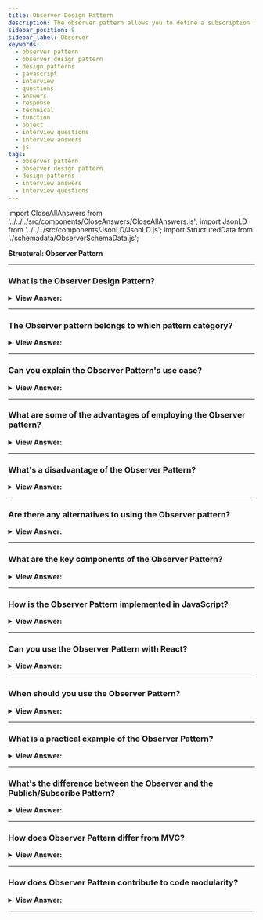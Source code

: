 ```yaml
---
title: Observer Design Pattern
description: The observer pattern allows you to define a subscription mechanism that will notify multiple objects about any events on the object we attempt to observe.
sidebar_position: 8
sidebar_label: Observer
keywords:
  - observer pattern
  - observer design pattern
  - design patterns
  - javascript
  - interview
  - questions
  - answers
  - response
  - technical
  - function
  - object
  - interview questions
  - interview answers
  - js
tags:
  - observer pattern
  - observer design pattern
  - design patterns
  - interview answers
  - interview questions
---
```


import CloseAllAnswers from '../../../src/components/CloseAnswers/CloseAllAnswers.js';
import JsonLD from '../../../src/components/JsonLD/JsonLD.js';
import StructuredData from './schemadata/ObserverSchemaData.js';

<JsonLD data={StructuredData} />

<head>
  <title>Observer Pattern | JavaScript Interview Questions</title>
</head>

**Structural: Observer Pattern**

<CloseAllAnswers />

---

### What is the Observer Design Pattern?

<details className='answer'>
  <summary>
    <strong>View Answer:</strong>
  </summary>
  <div>
  <div>
      <strong>Interview Response:</strong> The Observer pattern is a software design pattern where an object, known as the subject, maintains a list of its dependents, called observers, and notifies them automatically of any state changes, usually by calling one of their methods.
    </div>
    <br/>
    <div>
      <strong>Technical Response:</strong> The Observer is a behavioral JS design pattern that allows you to construct a subscription mechanism that alerts numerous objects (observers) about any events that occur to the object (subject) they're viewing. This pattern is also known as Pub/Sub, which stands for Publication/Subscription. It establishes a one-to-many relationship between items, encourages loose coupling, and aids in effective object-oriented design.<br/><br/>The observer pattern is at the heart of event-driven programming. We create event handler routines that are informed when a specific event occurs.<br/>
    </div>
    <div>
</div><br />
  <div><strong className="codeExample">Code Example:</strong><br /><br />

<img src="/img/javascript-observer.jpg
" /><br /><br />

**The objects participating in this pattern are:**

**Subject** -- example code: _Click_

- maintains a list of observers. Any number of Observer objects can observe a single Observer object.
- The subject implements an interface through which observer objects can subscribe and unsubscribe.
- When its state changes, it sends a notification to its observers.

**Observer** -- example code: _clickHandler_

- includes a function signature that gets called when the Subject changes (i.e., an event occurs)

<br/>

**In Modern JavaScript, you might implement the Observer pattern like this:**

```javascript
class Observable {
  constructor() {
        this.observers = [];
  }

  subscribe(f) {
    this.observers.push(f);
  }

  unsubscribe(f) {
    this.observers = this.observers.filter(subscriber => subscriber !== f);
  }

  notify(data) {
    this.observers.forEach(observer => observer(data));
  }
}

// Example usage:

const observable = new Observable();

// Observers
const observer1 = data => console.log(`Observer 1: ${data}`);
const observer2 = data => console.log(`Observer 2: ${data}`);
const observer3 = data => console.log(`Observer 3: ${data}`);

observable.subscribe(observer1);
observable.subscribe(observer2);
observable.subscribe(observer3);

observable.notify('notified!');

// Example output:
// Observer 1: notified!
// Observer 2: notified!
// Observer 3: notified!
```

In this example, the `Observable` class represents the subject. It has three primary methods: `subscribe`, `unsubscribe`, and `notify`. `subscribe` adds a new observer to the list, `unsubscribe` removes an observer, and `notify` goes through each observer and calls it with the provided data.

Then we define three observer functions, `observer1`, `observer2`, and `observer3`. Each of these is a function that logs a message to the console.

We create a new instance of `Observable`, subscribe the observers, and then call `notify`, which triggers each of the observers and logs the corresponding messages to the console.

</div>
 </div>

</details>

---

### The Observer pattern belongs to which pattern category?

<details>
  <summary>
    <strong>View Answer:</strong>
  </summary>
  <div>
    <div>
      <strong>Interview Response:</strong> The Observer pattern belongs to the behavioral pattern category, which focuses on the interactions and communication between objects in a system.
    </div>
  </div>
</details>

---

### Can you explain the Observer Pattern's use case?

<details>
  <summary>
    <strong>View Answer:</strong>
  </summary>
  <div>
  <div>
      <strong>Interview Response:</strong> The Observer pattern is useful when you have a one-to-many relationship between objects, and want to notify a group of objects automatically when the state of one object changes.
    </div><br/>
    <div>
      <strong>Technical Response:</strong> The Observer pattern is commonly used when there's a need to maintain consistency in state between related components or modules in a software system. A good example is when you have UI components that need to update based on changes in another component or server data.
    </div>
    <br />
    <div></div>

**Use Cases:**

- To improve code management: We break down large programs into a system of loosely connected objects.
- To increase flexibility by allowing a dynamic relationship between observers and subscribers, which would otherwise be impossible due to tight coupling.
- To increase communication between the application's many components.
- To establish a one-to-many dependency between weakly related items.

<br />
  <div><strong className="codeExample">Code Example:</strong><br /><br />

  <div></div>

Here's a practical example of using the Observer pattern in modern JavaScript to handle updates to a user's profile.

```javascript
// Defining the Observable class
class Observable {
    constructor() {
        this.observers = [];
    }

    subscribe(f) {
        this.observers.push(f);
    }

    unsubscribe(f) {
        this.observers = this.observers.filter(subscriber => subscriber !== f);
    }

    notify(data) {
        this.observers.forEach(observer => observer(data));
    }
}

// User Profile Observable
const userProfileObservable = new Observable();

// Observer 1: Display User Profile
const displayProfile = profile => console.log(`Display Profile: ${profile.name}, ${profile.email}`);

// Observer 2: Update User Menu
const updateUserMenu = profile => console.log(`Update User Menu: ${profile.name}`);

// Observer 3: Send Profile Update Confirmation
const sendConfirmation = profile => console.log(`Send Confirmation Email to: ${profile.email}`);

// Subscribe Observers to the User Profile Observable
userProfileObservable.subscribe(displayProfile);
userProfileObservable.subscribe(updateUserMenu);
userProfileObservable.subscribe(sendConfirmation);

// Simulating a profile update
const updatedProfile = {
    name: 'John Doe',
    email: 'johndoe@example.com'
};

// Notify all observers about the updated profile
userProfileObservable.notify(updatedProfile);

// Example output:
// Display Profile: John Doe, johndoe@example.com
// Update User Menu: John Doe
// Send Confirmation Email to: johndoe@example.com
```

In this example, when a user's profile is updated, several different actions need to take place across the system:

1. The displayed user profile must be updated (`displayProfile`).
2. The user menu must reflect the changes (`updateUserMenu`).
3. A confirmation email should be sent to the updated email (`sendConfirmation`).

---

:::note
By using the Observer pattern, each of these actions can be handled independently as observers that respond to the changes in the observable user profile. This makes the system more flexible and easier to extend (for example, by adding more observers) in the future.
:::

  </div>
  </div>
</details>

---

### What are some of the advantages of employing the Observer pattern?

<details>
  <summary>
    <strong>View Answer:</strong>
  </summary>
  <div>
  <div>
      <strong>Interview Response:</strong> Advantages of using the Observer pattern include decoupling of objects, flexibility, extensibility, and improved code organization and maintenance.
    </div>
    <br />
    <div>
      <strong>Technical Response:</strong> Benefits of the Observer Pattern
    </div>
    <br />
    <div></div>

- The Open/Closed Principle -- You can add new subscriber classes without modifying the publisher's code (and vice versa if a publisher interface exists).
- At runtime, you can create relationships between objects.

<br />
  </div>
</details>

---

### What's a disadvantage of the Observer Pattern?

<details>
  <summary>
    <strong>View Answer:</strong>
  </summary>
  <div>
  <div>
      <strong>Interview Response:</strong> It can lead to complexity and unintended side effects if not carefully managed, especially when observers trigger other changes.
    </div>
    <br />
    <div>
      <strong>Technical Response:</strong> Drawbacks of the Observer pattern can include increased complexity and coupling between objects, potential performance issues with a large number of observers, and difficulty in debugging and tracing event flows.
    </div>
    <br />
    <div></div>

- Sends notifications to subscribers in random order.

<br />
  </div>
</details>

---

### Are there any alternatives to using the Observer pattern?

<details>
  <summary>
    <strong>View Answer:</strong>
  </summary>
  <div>
    <div>
      <strong>Interview Response:</strong> Yes, alternatives to the Observer pattern include the Publish/Subscribe (Pub/Sub) pattern, the Event Emitter pattern, and using callbacks or promises to handle asynchronous events and updates between objects.
    </div>
  </div>
</details>

---

### What are the key components of the Observer Pattern?

<details>
  <summary><strong>View Answer:</strong></summary>
  <div>
  <div><strong>Interview Response:</strong> The Observer Pattern in JavaScript comprises the Subject (stores observers, notifies them), Observers (update when notified), ConcreteSubject (manages state, broadcasts updates), and ConcreteObserver (updates in response to state changes).
  </div><br />
  <div><strong className="codeExample">Code Example:</strong><br /><br />

  <div></div>

The Observer Pattern consists of three key components:

1. **Subject:** This maintains a list of observers, facilitates adding or removing observers, and is responsible for notifying observers of changes.

2. **Observer:** This defines an updating interface for objects that should be notified of changes in the subject.

3. **ConcreteSubject:** This broadcasts notifications to observers on state changes and stores the state of the ConcreteSubject.

4. **ConcreteObserver:** This stores a reference to the ConcreteSubject, implements an update interface for the Observer, and maintains the observer's state.

**Here's a code example demonstrating these components in JavaScript:**

```javascript
// Subject
class Subject {
  constructor() {
    this._observers = [];
  }

  subscribe(observer) {
    this._observers.push(observer);
  }

  unsubscribe(observer) {
    this._observers = this._observers.filter(obs => obs !== observer);
  }

  fire(change) {
    this._observers.forEach(observer => {
      observer.update(change);
    });
  }
}

// ConcreteSubject
class ConcreteSubject extends Subject {
  constructor() {
    super();
    this._state = {};
  }

  get state() {
    return this._state;
  }

  set state(state) {
    this._state = state;
    this.fire(this._state);
  }
}

// Observer
class Observer {
  constructor(state) {
    this.state = state;
    this.initialState = state;
  }

  update(change) {
    let newState = Object.assign({}, this.state, change);
    this.state = newState;
  }
}

// ConcreteObserver
class ConcreteObserver extends Observer {
  constructor(state) {
    super(state);
  }

  update(change) {
    super.update(change);
    console.log(`ConcreteObserver's new state is ${JSON.stringify(this.state)}`);
  }
}

// Usage
let sub = new ConcreteSubject();

let obs1 = new ConcreteObserver({name: 'Observer 1', state: 'active'});
let obs2 = new ConcreteObserver({name: 'Observer 2', state: 'inactive'});

sub.subscribe(obs1);
sub.subscribe(obs2);

sub.state = {name: 'Changed Name', state: 'active'};

// Output:
// ConcreteObserver's new state is {"name":"Changed Name","state":"active"}
// ConcreteObserver's new state is {"name":"Changed Name","state":"active"}
```

In the example above, the `Subject` class is an abstract representation for our concrete subjects. `ConcreteSubject` maintains the state and notifies the observers of any change.

The `Observer` class provides an update interface that concrete observers (like `ConcreteObserver`) will use to update their state when the subject's state changes. The `ConcreteObserver` receives these updates, applies them to its state, and logs the change to the console.

  </div>
  </div>
</details>

---

### How is the Observer Pattern implemented in JavaScript?

<details>
  <summary><strong>View Answer:</strong></summary>
  <div>
  <div><strong>Interview Response:</strong> It is implemented using objects which subscribe (or register) to another object (the subject), and then get notified when the subject’s state changes.
  </div>
  </div>
</details>

---

### Can you use the Observer Pattern with React?

<details>
  <summary><strong>View Answer:</strong></summary>
  <div>
  <div><strong>Interview Response:</strong> Yes, React's Component State and Props can be thought of as a form of the Observer Pattern, where state changes trigger UI updates.
  </div>
  </div>
</details>

---

### When should you use the Observer Pattern?

<details>
  <summary><strong>View Answer:</strong></summary>
  <div>
  <div><strong>Interview Response:</strong> It should be used when a change to one object requires changing others, and you don’t know how many objects need to be changed.
  </div>
  </div>
</details>

---

### What is a practical example of the Observer Pattern?

<details>
  <summary><strong>View Answer:</strong></summary>
  <div>
  <div><strong>Interview Response:</strong> A practical example is event handling in JavaScript, where elements can subscribe to events and get notified when they occur.
  </div>
  </div>
</details>

---

### What's the difference between the Observer and the Publish/Subscribe Pattern?

<details>
  <summary><strong>View Answer:</strong></summary>
  <div>
  <div><strong>Interview Response:</strong> In Publish/Subscribe (Pub/Sub), publishers don't need to know subscribers, unlike the Observer pattern. There's typically an event bus handling the notifications.
  </div>
  </div>
</details>

---

### How does Observer Pattern differ from MVC?

<details>
  <summary><strong>View Answer:</strong></summary>
  <div>
  <div><strong>Interview Response:</strong> In MVC, Model and View are separate but can communicate. The Observer pattern is one way this communication can be implemented.
  </div>
  </div>
</details>

---

### How does Observer Pattern contribute to code modularity?

<details>
  <summary><strong>View Answer:</strong></summary>
  <div>
  <div><strong>Interview Response:</strong> It allows decoupling of objects, making them independent while still allowing communication, improving code modularity.
  </div>
  </div>
</details>

---
